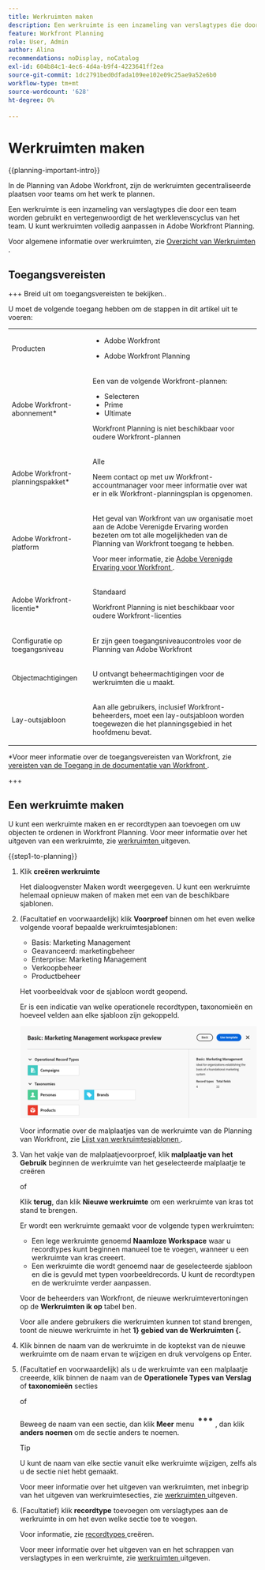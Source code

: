 ```yaml
---
title: Werkruimten maken
description: Een werkruimte is een inzameling van verslagtypes die door een team worden gebruikt en vertegenwoordigt de het werklevenscyclus van het team. U kunt werkruimten volledig aanpassen in Adobe Workfront Planning. Recordtypen worden ingedeeld in secties in een werkruimte.
feature: Workfront Planning
role: User, Admin
author: Alina
recommendations: noDisplay, noCatalog
exl-id: 604b84c1-4ec6-4d4a-b9f4-4223641ff2ea
source-git-commit: 1dc2791bed0dfada109ee102e09c25ae9a52e6b0
workflow-type: tm+mt
source-wordcount: '628'
ht-degree: 0%

---
```


<!--udpate the metadata with real information when making this avilable in TOC and in the left nav-->

# Werkruimten maken

<!--<span class="preview">The information on this page refers to functionality not yet generally available. It is available only in the Preview environment for all customers. After the monthly releases to Production, the same features are also available in the Production environment for customers who enabled fast releases. </span>   

<span class="preview">For information about fast releases, see [Enable or disable fast releases for your organization](/help/quicksilver/administration-and-setup/set-up-workfront/configure-system-defaults/enable-fast-release-process.md). </span>-->

{{planning-important-intro}}

In de Planning van Adobe Workfront, zijn de werkruimten gecentraliseerde plaatsen voor teams om het werk te plannen.

Een werkruimte is een inzameling van verslagtypes die door een team worden gebruikt en vertegenwoordigt de het werklevenscyclus van het team. U kunt werkruimten volledig aanpassen in Adobe Workfront Planning.

Voor algemene informatie over werkruimten, zie [ Overzicht van Werkruimten ](/help/quicksilver/planning/architecture/workspaces-overview.md).

## Toegangsvereisten

+++ Breid uit om toegangsvereisten te bekijken..

U moet de volgende toegang hebben om de stappen in dit artikel uit te voeren:

<table style="table-layout:auto"> 
<col> 
</col> 
<col> 
</col> 
<tbody> 
    <tr> 
<tr> 
<td> 
   <p> Producten</p> </td> 
   <td> 
   <ul><li><p> Adobe Workfront</p></li> 
   <li><p> Adobe Workfront Planning<p></li></ul></td> 
  </tr>   
<tr> 
   <td role="rowheader"><p>Adobe Workfront-abonnement*</p></td> 
   <td> 
<p>Een van de volgende Workfront-plannen:</p> 
<ul><li>Selecteren</li> 
<li>Prime</li> 
<li>Ultimate</li></ul> 
<p>Workfront Planning is niet beschikbaar voor oudere Workfront-plannen</p> 
   </td> 
<tr> 
   <td role="rowheader"><p>Adobe Workfront-planningspakket*</p></td> 
   <td> 
<p>Alle </p> 
<p>Neem contact op met uw Workfront-accountmanager voor meer informatie over wat er in elk Workfront-planningsplan is opgenomen. </p> 
   </td> 
 <tr> 
   <td role="rowheader"><p>Adobe Workfront-platform</p></td> 
   <td> 
<p>Het geval van Workfront van uw organisatie moet aan de Adobe Verenigde Ervaring worden bezeten om tot alle mogelijkheden van de Planning van Workfront toegang te hebben.</p> 
<p>Voor meer informatie, zie <a href="/help/quicksilver/workfront-basics/navigate-workfront/workfront-navigation/adobe-unified-experience.md"> Adobe Verenigde Ervaring voor Workfront </a>. </p> 
   </td> 
   </tr> 
  </tr> 
  <tr> 
   <td role="rowheader"><p>Adobe Workfront-licentie*</p></td> 
   <td><p> Standaard </p>
   <p>Workfront Planning is niet beschikbaar voor oudere Workfront-licenties</p> 
  </td> 
  </tr> 
  <tr> 
   <td role="rowheader"><p>Configuratie op toegangsniveau</p></td> 
   <td> <p>Er zijn geen toegangsniveaucontroles voor de Planning van Adobe Workfront</p>   
</td> 
  </tr> 
<tr> 
   <td role="rowheader"><p>Objectmachtigingen</p></td> 
   <td>   <p>U ontvangt beheermachtigingen voor de werkruimten die u maakt. </p> </td> 
  </tr> 
<tr> 
   <td role="rowheader"><p>Lay-outsjabloon</p></td> 
   <td> <p>Aan alle gebruikers, inclusief Workfront-beheerders, moet een lay-outsjabloon worden toegewezen die het planningsgebied in het hoofdmenu bevat. </p> </td> 
  </tr> 
</tbody> 
</table>

*Voor meer informatie over de toegangsvereisten van Workfront, zie [ vereisten van de Toegang in de documentatie van Workfront ](/help/quicksilver/administration-and-setup/add-users/access-levels-and-object-permissions/access-level-requirements-in-documentation.md).

+++

<!--replace the layout template info in the table with this at release: 


<p>In the Production environment, all users including the System Administrators must be assigned to a layout template that includes the Planning areas.</p>
<p><span class="preview">In the Preview environment, Standard users and System Administrators have the Planning area enabled by default.</span></p>

-->

## Een werkruimte maken

U kunt een werkruimte maken en er recordtypen aan toevoegen om uw objecten te ordenen in Workfront Planning. Voor meer informatie over het uitgeven van een werkruimte, zie [ werkruimten ](/help/quicksilver/planning/architecture/edit-workspaces.md) uitgeven.

{{step1-to-planning}}

1. Klik **creëren werkruimte**

   Het dialoogvenster Maken wordt weergegeven. U kunt een werkruimte helemaal opnieuw maken of maken met een van de beschikbare sjablonen.

1. (Facultatief en voorwaardelijk) klik **Voorproef** binnen om het even welke volgende vooraf bepaalde werkruimtesjablonen:

   * Basis: Marketing Management
   * Geavanceerd: marketingbeheer
   * Enterprise: Marketing Management
   * Verkoopbeheer
   * Productbeheer

   Het voorbeeldvak voor de sjabloon wordt geopend.

   Er is een indicatie van welke operationele recordtypen, taxonomieën en hoeveel velden aan elke sjabloon zijn gekoppeld.

   ![ Previewing een werkruimtemalplaatje ](assets/previewing-a-workspace-template.png)

   Voor informatie over de malplaatjes van de werkruimte van de Planning van Workfront, zie [ Lijst van werkruimtesjablonen ](/help/quicksilver/planning/architecture/workspace-templates.md).

1. Van het vakje van de malplaatjevoorproef, klik **malplaatje van het Gebruik** beginnen de werkruimte van het geselecteerde malplaatje te creëren

   of

   Klik **terug**, dan klik **Nieuwe werkruimte** om een werkruimte van kras tot stand te brengen.

   Er wordt een werkruimte gemaakt voor de volgende typen werkruimten:

   * Een lege werkruimte genoemd **Naamloze Workspace** waar u recordtypes kunt beginnen manueel toe te voegen, wanneer u een werkruimte van kras creeert.
   * Een werkruimte die wordt genoemd naar de geselecteerde sjabloon en die is gevuld met typen voorbeeldrecords. U kunt de recordtypen en de werkruimte verder aanpassen.

   Voor de beheerders van Workfront, de nieuwe werkruimtevertoningen op de **Werkruimten ik op** tabel ben.

   Voor alle andere gebruikers die werkruimten kunnen tot stand brengen, toont de nieuwe werkruimte in het **1} gebied van de Werkruimten {.**

1. Klik binnen de naam van de werkruimte in de koptekst van de nieuwe werkruimte om de naam ervan te wijzigen en druk vervolgens op Enter.

1. (Facultatief en voorwaardelijk) als u de werkruimte van een malplaatje creeerde, klik binnen de naam van de **Operationele Types van Verslag** of **taxonomieën** secties

   of

   Beweeg de naam van een sectie, dan klik **Meer** menu ![ Meer menu ](assets/more-menu.png), dan klik **anders noemen** om de sectie anders te noemen.

   >[!TIP]
   >
   >U kunt de naam van elke sectie vanuit elke werkruimte wijzigen, zelfs als u de sectie niet hebt gemaakt.

   Voor meer informatie over het uitgeven van werkruimten, met inbegrip van het uitgeven van werkruimtesecties, zie [ werkruimten ](/help/quicksilver/planning/architecture/edit-workspaces.md) uitgeven.

1. (Facultatief) klik **recordtype** toevoegen om verslagtypes aan de werkruimte in om het even welke sectie toe te voegen.

   Voor informatie, zie [ recordtypes ](/help/quicksilver/planning/architecture/create-record-types.md) creëren.

   Voor meer informatie over het uitgeven van en het schrappen van verslagtypes in een werkruimte, zie [ werkruimten ](/help/quicksilver/planning/architecture/edit-workspaces.md) uitgeven.



